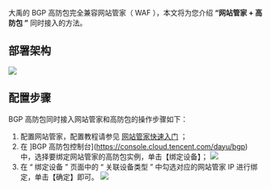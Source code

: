 大禹的 BGP 高防包完全兼容网站管家（ WAF ），本文将为您介绍 **“网站管家 + 高防包 ”** 同时接入的方法。
## 部署架构
![](https://main.qcloudimg.com/raw/124a6c88ec256904d9abbcd1eddc64e8.png)
## 配置步骤
BGP 高防包同时接入网站管家和高防包的操作步骤如下：
1. 配置网站管家，配置教程请参见 [网站管家快速入门](https://cloud.tencent.com/document/product/627/11706) ；
2. 在 ]BGP 高防包控制台](https://console.cloud.tencent.com/dayu/bgp) 中，选择要绑定网站管家的高防包实例，单击【绑定设备】；
![](https://main.qcloudimg.com/raw/09aeecc5a4ec00d92c5f830be92f5e0a.png)
3.  在 “ 绑定设备 ” 页面中的 “ 关联设备类型 ” 中勾选对应的网站管家 IP 进行绑定，单击【确定】即可。
   ![](https://main.qcloudimg.com/raw/13f7efb9c12f3ddb25429737389717d4.png)
